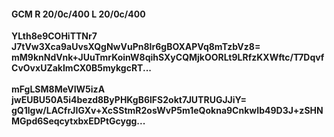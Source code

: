 #### GCM R 20/0c/400 L 20/0c/400
**YLth8e9COHiTTNr7**<br/>**J7tVw3Xca9aUvsXQgNwVuPn8Ir6gBOXAPVq8mTzbVz8=**<br/>**mM9knNdVnk+JUuTmrKoinW8qihSXyCQMjkOORLt9LRfzKXWftc/T7DqvfCvOvxUZakImCX0B5mykgcRT...**<br/><br/>
**mFgLSM8MeVIW5izA**<br/>**jwEUBU50A5i4bezd8ByPHKgB6lFS2okt7JUTRUGJJiY=**<br/>**gQ1lgw/LACfrJIGXv+XcSStmR2osWvP5m1eQokna9CnkwIb49D3J+zSHNMGpd6SeqcytxbxEDPtGcygg...**